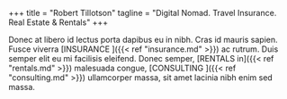 +++
title = "Robert Tillotson"
tagline = "Digital Nomad. Travel Insurance. Real Estate & Rentals"
+++

Donec at libero id lectus porta dapibus eu in nibh. Cras id mauris sapien. Fusce viverra [INSURANCE ]({{< ref "insurance.md" >}}) ac rutrum. Duis semper elit eu mi facilisis eleifend. Donec semper, [RENTALS in]({{< ref "rentals.md" >}}) malesuada congue, [CONSULTING ]({{< ref "consulting.md" >}}) ullamcorper massa, sit amet lacinia nibh enim sed massa.

